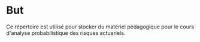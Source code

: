# But
Ce répertoire est utilisé pour stocker du matériel pédagogique pour le cours d'analyse probabilistique des risques actuariels.
